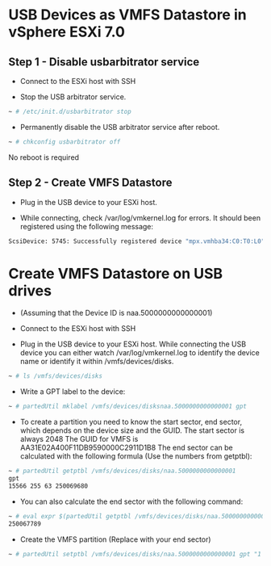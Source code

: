 # USB Devices as VMFS Datastore in vSphere ESXi 7.0

## Step 1 - Disable usbarbitrator service

- Connect to the ESXi host with SSH

- Stop the USB arbitrator service.

~~~bash
~ # /etc/init.d/usbarbitrator stop
~~~

- Permanently disable the USB arbitrator service after reboot.

~~~bash
~ # chkconfig usbarbitrator off
~~~

No reboot is required


## Step 2 - Create VMFS Datastore

- Plug in the USB device to your ESXi host.

- While connecting, check /var/log/vmkernel.log for errors. It should been registered using the following message:

~~~bash
ScsiDevice: 5745: Successfully registered device "mpx.vmhba34:C0:T0:L0" from plugin "NMP" of type 0
~~~

# Create VMFS Datastore on USB drives

- (Assuming that the Device ID is naa.5000000000000001)

- Connect to the ESXi host with SSH

- Plug in the USB device to your ESXi host. While connecting the USB device you can either watch /var/log/vmkernel.log to identify the device name or identify it within /vmfs/devices/disks.

~~~bash
~ # ls /vmfs/devices/disks
~~~

- Write a GPT label to the device:

~~~bash
~ # partedUtil mklabel /vmfs/devices/disksnaa.5000000000000001 gpt
~~~
  
- To create a partition you need to know the start sector, end sector, which depends on the device size and the GUID.
  The start sector is always 2048
  The GUID for VMFS is AA31E02A400F11DB9590000C2911D1B8
  The end sector can be calculated with the following formula (Use the numbers from getptbl):

~~~bash
~ # partedUtil getptbl /vmfs/devices/disks/naa.5000000000000001
gpt
15566 255 63 250069680
~~~

- You can also calculate the end sector with the following command:

~~~bash
~ # eval expr $(partedUtil getptbl /vmfs/devices/disks/naa.5000000000000001 | tail -1 | awk '{print $1 " \\* " $2 " \\* " $3}') - 1
250067789
~~~

- Create the VMFS partition (Replace with your end sector)

~~~bash
~ # partedUtil setptbl /vmfs/devices/disks/naa.5000000000000001 gpt "1 2048 250067789 AA31E02A400F11DB9590000C2911D1B8 0"
~~~


